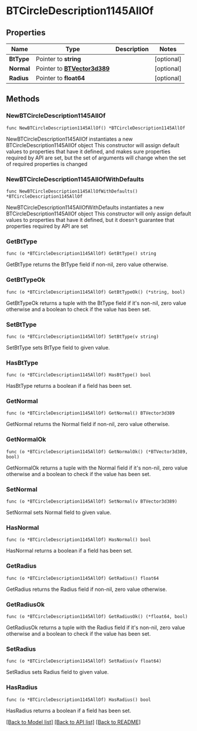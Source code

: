 # BTCircleDescription1145AllOf

## Properties

Name | Type | Description | Notes
------------ | ------------- | ------------- | -------------
**BtType** | Pointer to **string** |  | [optional] 
**Normal** | Pointer to [**BTVector3d389**](BTVector3d389.md) |  | [optional] 
**Radius** | Pointer to **float64** |  | [optional] 

## Methods

### NewBTCircleDescription1145AllOf

`func NewBTCircleDescription1145AllOf() *BTCircleDescription1145AllOf`

NewBTCircleDescription1145AllOf instantiates a new BTCircleDescription1145AllOf object
This constructor will assign default values to properties that have it defined,
and makes sure properties required by API are set, but the set of arguments
will change when the set of required properties is changed

### NewBTCircleDescription1145AllOfWithDefaults

`func NewBTCircleDescription1145AllOfWithDefaults() *BTCircleDescription1145AllOf`

NewBTCircleDescription1145AllOfWithDefaults instantiates a new BTCircleDescription1145AllOf object
This constructor will only assign default values to properties that have it defined,
but it doesn't guarantee that properties required by API are set

### GetBtType

`func (o *BTCircleDescription1145AllOf) GetBtType() string`

GetBtType returns the BtType field if non-nil, zero value otherwise.

### GetBtTypeOk

`func (o *BTCircleDescription1145AllOf) GetBtTypeOk() (*string, bool)`

GetBtTypeOk returns a tuple with the BtType field if it's non-nil, zero value otherwise
and a boolean to check if the value has been set.

### SetBtType

`func (o *BTCircleDescription1145AllOf) SetBtType(v string)`

SetBtType sets BtType field to given value.

### HasBtType

`func (o *BTCircleDescription1145AllOf) HasBtType() bool`

HasBtType returns a boolean if a field has been set.

### GetNormal

`func (o *BTCircleDescription1145AllOf) GetNormal() BTVector3d389`

GetNormal returns the Normal field if non-nil, zero value otherwise.

### GetNormalOk

`func (o *BTCircleDescription1145AllOf) GetNormalOk() (*BTVector3d389, bool)`

GetNormalOk returns a tuple with the Normal field if it's non-nil, zero value otherwise
and a boolean to check if the value has been set.

### SetNormal

`func (o *BTCircleDescription1145AllOf) SetNormal(v BTVector3d389)`

SetNormal sets Normal field to given value.

### HasNormal

`func (o *BTCircleDescription1145AllOf) HasNormal() bool`

HasNormal returns a boolean if a field has been set.

### GetRadius

`func (o *BTCircleDescription1145AllOf) GetRadius() float64`

GetRadius returns the Radius field if non-nil, zero value otherwise.

### GetRadiusOk

`func (o *BTCircleDescription1145AllOf) GetRadiusOk() (*float64, bool)`

GetRadiusOk returns a tuple with the Radius field if it's non-nil, zero value otherwise
and a boolean to check if the value has been set.

### SetRadius

`func (o *BTCircleDescription1145AllOf) SetRadius(v float64)`

SetRadius sets Radius field to given value.

### HasRadius

`func (o *BTCircleDescription1145AllOf) HasRadius() bool`

HasRadius returns a boolean if a field has been set.


[[Back to Model list]](../README.md#documentation-for-models) [[Back to API list]](../README.md#documentation-for-api-endpoints) [[Back to README]](../README.md)


